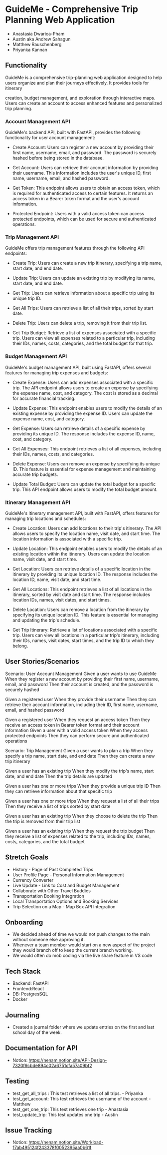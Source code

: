 # GuideMe - Comprehensive Trip Planning Web Application
- Anastasia Dwarica-Pham
- Austin aka Andrew Sahagun
- Matthew Rauschenberg
- Priyanka Kannan


## Functionality


GuideMe is a comprehensive trip-planning web application designed to help users organize and plan their journeys effectively. It provides tools for itinerary


creation, budget management, and exploration through interactive maps. Users can create an account to access enhanced features and personalized trip planning.


### Account Management API
GuideMe's backend API, built with FastAPI, provides the following functionality for user account management:


- Create Account: Users can register a new account by providing their first name, username, email, and password. The password is securely hashed before being stored in the database.


- Get Account: Users can retrieve their account information by providing their username. This information includes the user's unique ID, first name, username, email, and hashed password.


- Get Token: This endpoint allows users to obtain an access token, which is required for authenticated access to certain features. It returns an access token in a Bearer token format and the user's account information.


- Protected Endpoint: Users with a valid access token can access protected endpoints, which can be used for secure and authenticated operations.


### Trip Management API
GuideMe offers trip management features through the following API endpoints:


- Create Trip: Users can create a new trip itinerary, specifying a trip name, start date, and end date.


- Update Trip: Users can update an existing trip by modifying its name, start date, and end date.


- Get Trip: Users can retrieve information about a specific trip using its unique trip ID.


- Get All Trips: Users can retrieve a list of all their trips, sorted by start date.


- Delete Trip: Users can delete a trip, removing it from their trip list.


- Get Trip Budget: Retrieve a list of expenses associated with a specific trip. Users can view all expenses related to a particular trip, including their IDs, names, costs, categories, and the total budget for that trip.


### Budget Management API
GuideMe's budget management API, built using FastAPI, offers several features for managing trip expenses and budgets:


- Create Expense: Users can add expenses associated with a specific trip. The API endpoint allows users to create an expense by specifying the expense name, cost, and category. The cost is stored as a decimal for accurate financial tracking.


- Update Expense: This endpoint enables users to modify the details of an existing expense by providing the expense ID. Users can update the expense name, cost, and category.


- Get Expense: Users can retrieve details of a specific expense by providing its unique ID. The response includes the expense ID, name, cost, and category.


- Get All Expenses: This endpoint retrieves a list of all expenses, including their IDs, names, costs, and categories.


- Delete Expense: Users can remove an expense by specifying its unique ID. This feature is essential for expense management and maintaining accurate trip budgets.


- Update Total Budget: Users can update the total budget for a specific trip. This API endpoint allows users to modify the total budget amount.


### Itinerary Management API
GuideMe's Itinerary management API, built with FastAPI, offers features for managing trip locations and schedules:


- Create Location: Users can add locations to their trip's itinerary. The API allows users to specify the location name, visit date, and start time. The location information is associated with a specific trip.

- Update Location: This endpoint enables users to modify the details of an existing location within the itinerary. Users can update the location name, visit date, and start time.


- Get Location: Users can retrieve details of a specific location in the itinerary by providing its unique location ID. The response includes the location ID, name, visit date, and start time.


- Get All Locations: This endpoint retrieves a list of all locations in the itinerary, sorted by visit date and start time. The response includes location IDs, names, visit dates, and start times.


- Delete Location: Users can remove a location from the itinerary by specifying its unique location ID. This feature is essential for managing and updating the trip's schedule.


- Get Trip Itinerary: Retrieve a list of locations associated with a specific trip. Users can view all locations in a particular trip's itinerary, including their IDs, names, visit dates, start times, and the trip ID to which they belong.


## User Stories/Scenarios


Scenario: User Account Management
Given a user wants to use GuideMe
When they register a new account by providing their first name, username, email, and password
Then their account is created, and the password is securely hashed


Given a registered user
When they provide their username
Then they can retrieve their account information, including their ID, first name, username, email, and hashed password


Given a registered user
When they request an access token
Then they receive an access token in Bearer token format and their account information
Given a user with a valid access token
When they access protected endpoints
Then they can perform secure and authenticated operations


Scenario: Trip Management
Given a user wants to plan a trip
When they specify a trip name, start date, and end date
Then they can create a new trip itinerary


Given a user has an existing trip
When they modify the trip's name, start date, and end date
Then the trip details are updated


Given a user has one or more trips
When they provide a unique trip ID
Then they can retrieve information about that specific trip


Given a user has one or more trips
When they request a list of all their trips
Then they receive a list of trips sorted by start date


Given a user has an existing trip
When they choose to delete the trip
Then the trip is removed from their trip list


Given a user has an existing trip
When they request the trip budget
Then they receive a list of expenses related to the trip, including IDs, names, costs, categories, and the total budget



## Stretch Goals

- History - Page of Past Completed Trips
- User Profile Page - Personal Information Management
- Currency Converter
- Live Update - Link to Cost and Budget Management
- Collaborate with Other Travel Buddies
- Transportation Booking Integration
- Local Transportation Options and Booking Services
- Trip Selection on a Map - Map Box API Integration

## Onboarding
- We decided ahead of time we would not push changes to the main without someone else approving it.
- Whenever a team member would start on a new aspect of the project they would branch off to keep the current branch working.
- We would often do mob coding via the live share feature in VS code



## Tech Stack
- Backend: FastAPI
- Frontend:React
- DB: PostgresSQL
- Docker

## Journaling
- Created a journal folder where we update entries on the first and last school day of the week.

## Documentation for API
- Notion: https://nenam.notion.site/API-Design-7320f9cbde894c02a6751cfa57a09bf2


## Testing
- test_get_all_trips : This test retrieves a list of all trips. - Priyanka
- test_get_account: This test retrieves the username of the account - Matthew
- test_get_one_trip: This test retrieves one trip - Anastasia
- test_update_trip: This test updates one trip - Austin


## Issue Tracking
- Notion: https://nenam.notion.site/Workload-17ab495124f243378f0052395aa0b61f
